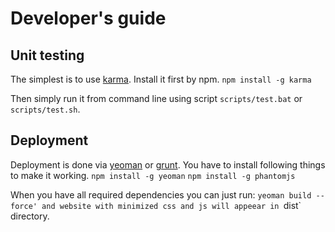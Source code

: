 # Developer's guide

## Unit testing

The simplest is to use [karma](http://karma-runner.github.io/‎).
Install it first by npm.
`npm install -g karma`

Then simply run it from command line using script `scripts/test.bat` or `scripts/test.sh`.

## Deployment

Deployment is done via [yeoman](http://yeoman.io) or [grunt](http://gruntjs.com/).
You have to install following things to make it working.
`npm install -g yeoman`
`npm install -g phantomjs`

When you have all required dependencies you can just run:
`yeoman build --force'
and website with minimized css and js will appeear in `dist` directory.

